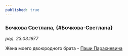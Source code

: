 ```yaml
---
published: true
---
```


### Бочкова Светлана,  {#Бочкова-Светлана}

_род. 23.03.1977_
        
Жена моего двоюродного брата - [Паши Парахневича](#Парахневич-Павел-Геннадьевич)
